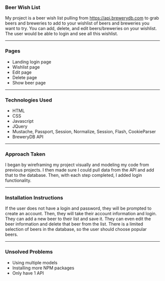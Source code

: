 

### Beer Wish List

My project is a beer wish list pulling from https://api.brewerydb.com to grab
beers and breweries to add to your wishlist of beers and breweries you want to try. You can
add, delete, and edit beers/breweries on your wishlist. The user would be able to login and see
all this wishlist. 

---
### Pages

* Landing login page
* Wishlist page
* Edit page
* Delete page
* Show beer page 

---
### Technologies Used

* HTML
* CSS
* Javascript
*  JQuery
* Mustache, Passport, Session, Normalize, Session, Flash, CookieParser
* BreweryDB API

---
### Approach Taken

I began by wireframing my project visually and modeling my code from previous projects.
I then made sure I could pull data from the API and add that to the database. Then, with 
each step completed, I added login functionality. 

---
### Installation Instructions

If the user does not have a login and password, they will be prompted to create an account. 
Then, they will take their account information and login. They can add a new beer to their list
and save it. They can even edit the beer information and delete that beer from the list. 
There is a limited selection of beers in the database, so the user should choose popular
beers. 

---
### Unsolved Problems

* Using multiple models
* Installing more NPM packages
* Only have 1 API





